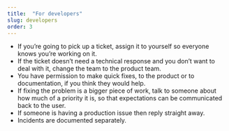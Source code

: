```yaml
---
title:  "For developers"
slug: developers
order: 3
---
```


- If you’re going to pick up a ticket, assign it to yourself so everyone knows you’re working on it.
- If the ticket doesn’t need a technical response and you don’t want to deal with it, change the team to the product team.
- You have permission to make quick fixes, to the product or to documentation, if you think they would help.
- If fixing the problem is a bigger piece of work, talk to someone about how much of a priority it is, so that expectations can be communicated back to the user.
- If someone is having a production issue then reply straight away.
- Incidents are documented separately.
